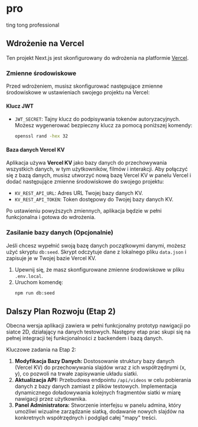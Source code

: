 # pro
ting tong professional

## Wdrożenie na Vercel

Ten projekt Next.js jest skonfigurowany do wdrożenia na platformie [Vercel](https://vercel.com/).

### Zmienne środowiskowe

Przed wdrożeniem, musisz skonfigurować następujące zmienne środowiskowe w ustawieniach swojego projektu na Vercel:

#### Klucz JWT

-   `JWT_SECRET`: Tajny klucz do podpisywania tokenów autoryzacyjnych. Możesz wygenerować bezpieczny klucz za pomocą poniższej komendy:
    ```bash
    openssl rand -hex 32
    ```

#### Baza danych Vercel KV

Aplikacja używa **Vercel KV** jako bazy danych do przechowywania wszystkich danych, w tym użytkowników, filmów i interakcji. Aby połączyć się z bazą danych, musisz utworzyć nową bazę Vercel KV w panelu Vercel i dodać następujące zmienne środowiskowe do swojego projektu:

-   `KV_REST_API_URL`: Adres URL Twojej bazy danych KV.
-   `KV_REST_API_TOKEN`: Token dostępowy do Twojej bazy danych KV.

Po ustawieniu powyższych zmiennych, aplikacja będzie w pełni funkcjonalna i gotowa do wdrożenia.

### Zasilanie bazy danych (Opcjonalnie)

Jeśli chcesz wypełnić swoją bazę danych początkowymi danymi, możesz użyć skryptu `db:seed`. Skrypt odczytuje dane z lokalnego pliku `data.json` i zapisuje je w Twojej bazie Vercel KV.

1.  Upewnij się, że masz skonfigurowane zmienne środowiskowe w pliku `.env.local`.
2.  Uruchom komendę:
    ```bash
    npm run db:seed
    ```

## Dalszy Plan Rozwoju (Etap 2)

Obecna wersja aplikacji zawiera w pełni funkcjonalny prototyp nawigacji po siatce 2D, działający na danych testowych. Następny etap prac skupi się na pełnej integracji tej funkcjonalności z backendem i bazą danych.

Kluczowe zadania na Etap 2:

1.  **Modyfikacja Bazy Danych:** Dostosowanie struktury bazy danych (Vercel KV) do przechowywania slajdów wraz z ich współrzędnymi (x, y), co pozwoli na trwałe zapisywanie układu siatki.
2.  **Aktualizacja API:** Przebudowa endpointu `/api/videos` w celu pobierania danych z bazy danych zamiast z plików testowych. Implementacja dynamicznego doładowywania kolejnych fragmentów siatki w miarę nawigacji przez użytkownika.
3.  **Panel Administratora:** Stworzenie interfejsu w panelu admina, który umożliwi wizualne zarządzanie siatką, dodawanie nowych slajdów na konkretnych współrzędnych i podgląd całej "mapy" treści.
